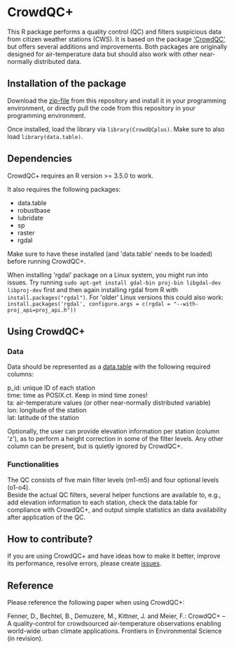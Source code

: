 # CrowdQC+

This R package performs a quality control (QC) and filters suspicious data from citizen weather stations (CWS). It is based on the package <a href="http://dx.doi.org/10.14279/depositonce-6740.3">'CrowdQC'</a> but offers several additions and improvements. Both packages are originally designed for air-temperature data but should also work with other near-normally distributed data.

## Installation of the package
Download the <a href="https://github.com/dafenner/CrowdQCplus/archive/refs/heads/master.zip">zip-file</a> from this repository and install it in your programming environment, or directly pull the code from this repository in your programming environment.

Once installed, load the library via `library(CrowdQCplus)`. Make sure to also load `library(data.table)`.

## Dependencies
CrowdQC+ requires an R version >= 3.5.0 to work.

It also requires the following packages: 
- data.table
- robustbase
- lubridate
- sp
- raster
- rgdal

Make sure to have these installed (and 'data.table' needs to be loaded) before running CrowdQC+.

When installing 'rgdal' package on a Linux system, you might run into issues. Try running `sudo apt-get install gdal-bin proj-bin libgdal-dev libproj-dev` first and then again installing rgdal from R with `install.packages("rgdal")`. For 'older' Linux versions this could also work: `install.packages('rgdal', configure.args = c(rgdal = "--with-proj_api=proj_api.h"))`

## Using CrowdQC+
### Data
Data should be represented as a <a href="https://CRAN.R-project.org/package=data.table">data.table</a>  with the following required columns:

p_id: unique ID of each station<br>
time: time as POSIX.ct. Keep in mind time zones!<br>
ta: air-temperature values (or other near-normally distributed variable)<br>
lon: longitude of the station<br>
lat: latitude of the station<br>

Optionally, the user can provide elevation information per station (column 'z'), as to perform a height correction in some of the filter levels.
Any other column can be present, but is quietly ignored by CrowdQC+.

### Functionalities
The QC consists of five main filter levels (m1-m5) and four optional levels (o1-o4).<br>
Beside the actual QC filters, several helper functions are available to, e.g., add elevation information to each station, check the data.table for compliance with CrowdQC+, and output simple statistics an data availability after application of the QC.

## How to contribute?
If you are using CrowdQC+ and have ideas how to make it better, improve its performance, resolve errors, please create <a href="https://github.com/dafenner/CrowdQCplus/issues">issues</a>.

## Reference
Please reference the following paper when using CrowdQC+:

Fenner, D., Bechtel, B., Demuzere, M., Kittner, J. and Meier, F.: CrowdQC+ – A quality-control for crowdsourced air-temperature observations enabling world-wide urban climate applications. Frontiers in Environmental Science (in revision).

